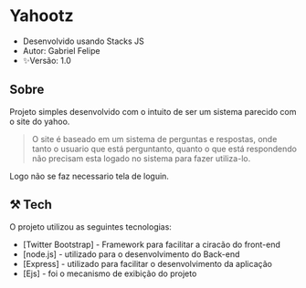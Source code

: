 # Yahootz




- Desenvolvido usando Stacks JS
- Autor: Gabriel Felipe
- ✨Versão: 1.0

## Sobre
Projeto simples desenvolvido com o intuito de ser um sistema parecido com o site do yahoo.

> O site é baseado em um sistema de perguntas 
> e respostas, onde tanto o usuario que está 
>perguntanto, quanto o que está respondendo 
> não precisam esta logado no sistema para fazer
> utiliza-lo.

Logo não se faz necessario tela de loguin.

## ⚒️ Tech
O projeto utilizou as seguintes tecnologias:

- [Twitter Bootstrap] - Framework para facilitar a ciracão do front-end
- [node.js] - utilizado para o desenvolvimento do Back-end
- [Express] - utilizado para facilitar o desenvolvimento da aplicação
- [Ejs] - foi o mecanismo de exibição do projeto




